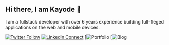 ## Hi there, I am Kayode 👋
I am a fullstack developer with over 6 years experience building full-fleged applications on the web and mobile devices.

[![Twitter Follow](https://img.shields.io/twitter/follow/zt4ff?color=%231DA1F2&label=Follow%20%40zt4ff&logo=twitter&style=for-the-badge)](https://twitter.com/intent/follow?screen_name=zt4ff)
[![Linkedin Connect](https://img.shields.io/badge/linkedin-%230077B5.svg?&style=for-the-badge&logo=linkedin&logoColor=white)](https://www.linkedin.com/in/oluwasegun-kayode-07879b1aa/)
[![Portfolio](https://kayode-oluwasegun.vercel.app/)
[![Blog](https://dev.to/zt4ff_1)

